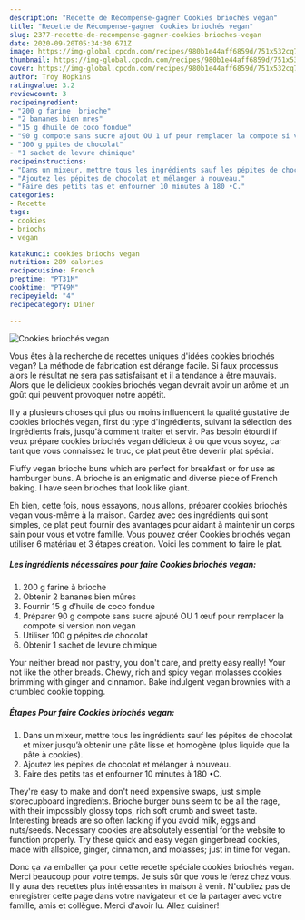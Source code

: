```yaml
---
description: "Recette de Récompense-gagner Cookies briochés vegan"
title: "Recette de Récompense-gagner Cookies briochés vegan"
slug: 2377-recette-de-recompense-gagner-cookies-brioches-vegan
date: 2020-09-20T05:34:30.671Z
image: https://img-global.cpcdn.com/recipes/980b1e44aff6859d/751x532cq70/cookies-brioches-vegan-photo-principale-de-la-recette.jpg
thumbnail: https://img-global.cpcdn.com/recipes/980b1e44aff6859d/751x532cq70/cookies-brioches-vegan-photo-principale-de-la-recette.jpg
cover: https://img-global.cpcdn.com/recipes/980b1e44aff6859d/751x532cq70/cookies-brioches-vegan-photo-principale-de-la-recette.jpg
author: Troy Hopkins
ratingvalue: 3.2
reviewcount: 3
recipeingredient:
- "200 g farine  brioche"
- "2 bananes bien mres"
- "15 g dhuile de coco fondue"
- "90 g compote sans sucre ajout OU 1 uf pour remplacer la compote si version non vegan"
- "100 g ppites de chocolat"
- "1 sachet de levure chimique"
recipeinstructions:
- "Dans un mixeur, mettre tous les ingrédients sauf les pépites de chocolat et mixer jusqu’à obtenir une pâte lisse et homogène (plus liquide que la pâte à cookies)."
- "Ajoutez les pépites de chocolat et mélanger à nouveau."
- "Faire des petits tas et enfourner 10 minutes à 180 •C."
categories:
- Recette
tags:
- cookies
- briochs
- vegan

katakunci: cookies briochs vegan 
nutrition: 289 calories
recipecuisine: French
preptime: "PT31M"
cooktime: "PT49M"
recipeyield: "4"
recipecategory: Dîner

---
```



![Cookies briochés vegan](https://img-global.cpcdn.com/recipes/980b1e44aff6859d/751x532cq70/cookies-brioches-vegan-photo-principale-de-la-recette.jpg)

Vous êtes à la recherche de recettes uniques d'idées cookies briochés vegan? La méthode de fabrication est dérange facile. Si faux processus alors le résultat ne sera pas satisfaisant et il a tendance à être mauvais. Alors que le délicieux cookies briochés vegan devrait avoir un arôme et un goût qui peuvent provoquer notre appétit.

Il y a plusieurs choses qui plus ou moins influencent la qualité gustative de cookies briochés vegan, first du type d'ingrédients, suivant la sélection des ingrédients frais, jusqu'à comment traiter et servir. Pas besoin étourdi if veux prépare cookies briochés vegan délicieux à où que vous soyez, car tant que vous connaissez le truc, ce plat peut être devenir plat spécial.

Fluffy vegan brioche buns which are perfect for breakfast or for use as hamburger buns. A brioche is an enigmatic and diverse piece of French baking. I have seen brioches that look like giant.


Eh bien, cette fois, nous essayons, nous allons, préparer cookies briochés vegan vous-même à la maison. Gardez avec des ingrédients qui sont simples, ce plat peut fournir des avantages pour aidant à maintenir un corps sain pour vous et votre famille. Vous pouvez créer Cookies briochés vegan utiliser 6 matériau et 3 étapes création. Voici les comment to faire le plat.

<!--inarticleads1-->

##### Les ingrédients nécessaires pour faire Cookies briochés vegan:

1.  200 g farine à brioche
1. Obtenir 2 bananes bien mûres
1. Fournir 15 g d’huile de coco fondue
1. Préparer 90 g compote sans sucre ajouté OU 1 œuf pour remplacer la compote si version non vegan
1. Utiliser 100 g pépites de chocolat
1. Obtenir 1 sachet de levure chimique


Your neither bread nor pastry, you don&#39;t care, and pretty easy really! Your not like the other breads. Chewy, rich and spicy vegan molasses cookies brimming with ginger and cinnamon. Bake indulgent vegan brownies with a crumbled cookie topping. 

<!--inarticleads2-->

##### Étapes Pour faire Cookies briochés vegan:

1. Dans un mixeur, mettre tous les ingrédients sauf les pépites de chocolat et mixer jusqu’à obtenir une pâte lisse et homogène (plus liquide que la pâte à cookies).
1. Ajoutez les pépites de chocolat et mélanger à nouveau.
1. Faire des petits tas et enfourner 10 minutes à 180 •C.


They&#39;re easy to make and don&#39;t need expensive swaps, just simple storecupboard ingredients. Brioche burger buns seem to be all the rage, with their impossibly glossy tops, rich soft crumb and sweet taste. Interesting breads are so often lacking if you avoid milk, eggs and nuts/seeds. Necessary cookies are absolutely essential for the website to function properly. Try these quick and easy vegan gingerbread cookies, made with allspice, ginger, cinnamon, and molasses; just in time for vegan. 


Donc ça va emballer ça pour cette recette spéciale cookies briochés vegan. Merci beaucoup pour votre temps. Je suis sûr que vous le ferez chez vous. Il y aura des recettes plus  intéressantes in maison à venir. N'oubliez pas de enregistrer cette page dans votre navigateur et de la partager avec votre famille, amis et collègue. Merci d'avoir lu. Allez cuisiner!
